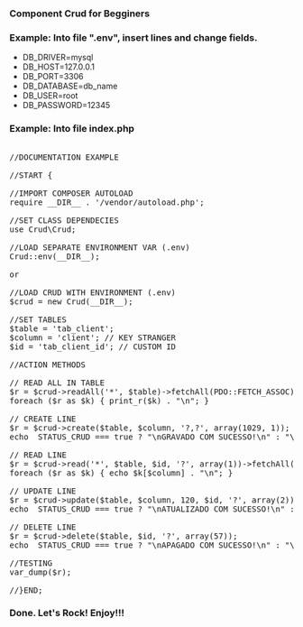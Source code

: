 ### Component Crud for Begginers

### Example: Into file ".env", insert lines and change fields.

- DB_DRIVER=mysql
- DB_HOST=127.0.0.1
- DB_PORT=3306
- DB_DATABASE=db_name
- DB_USER=root
- DB_PASSWORD=12345

### Example: Into file index.php

<pre>

//DOCUMENTATION EXAMPLE

//START {

//IMPORT COMPOSER AUTOLOAD
require __DIR__ . '/vendor/autoload.php';

//SET CLASS DEPENDECIES
use Crud\Crud;

//LOAD SEPARATE ENVIRONMENT VAR (.env)
Crud::env(__DIR__);

or

//LOAD CRUD WITH ENVIRONMENT (.env)
$crud = new Crud(__DIR__);

//SET TABLES
$table = 'tab_client';
$column = 'client'; // KEY STRANGER
$id = 'tab_client_id'; // CUSTOM ID

//ACTION METHODS

// READ ALL IN TABLE
$r = $crud->readAll('*', $table)->fetchAll(PDO::FETCH_ASSOC);
foreach ($r as $k) { print_r($k) . "\n"; }

// CREATE LINE
$r = $crud->create($table, $column, '?,?', array(1029, 1));
echo  STATUS_CRUD === true ? "\nGRAVADO COM SUCESSO!\n" : "\nTENTE NOVAMENTE!\n";

// READ LINE
$r = $crud->read('*', $table, $id, '?', array(1))->fetchAll(PDO::FETCH_ASSOC);
foreach ($r as $k) { echo $k[$column] . "\n"; }

// UPDATE LINE
$r = $crud->update($table, $column, 120, $id, '?', array(2));
echo  STATUS_CRUD === true ? "\nATUALIZADO COM SUCESSO!\n" : "\nTENTE NOVAMENTE!\n";

// DELETE LINE
$r = $crud->delete($table, $id, '?', array(57));
echo  STATUS_CRUD === true ? "\nAPAGADO COM SUCESSO!\n" : "\nTENTE NOVAMENTE!\n";

//TESTING
var_dump($r);

//}END;
</pre>

### Done. Let's Rock! Enjoy!!!